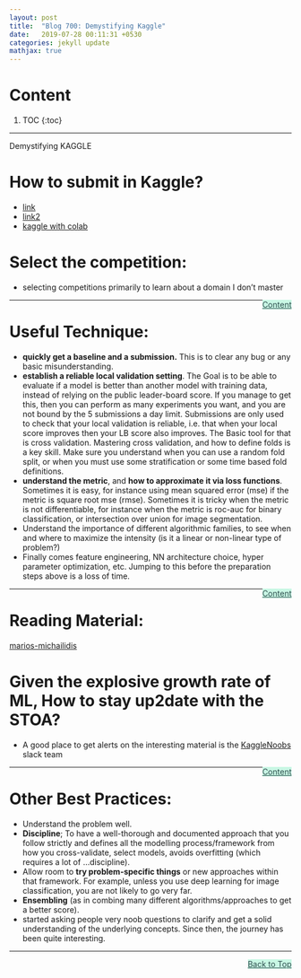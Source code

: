```yaml
---
layout: post
title:  "Blog 700: Demystifying Kaggle"
date:   2019-07-28 00:11:31 +0530
categories: jekyll update
mathjax: true
---
```


# Content

1. TOC
{:toc}
---

Demystifying KAGGLE

# How to submit in Kaggle?


+ [link](http://joshlawman.com/submit-a-prediction-to-kaggle-for-the-first-time/)
+ [link2](https://www.kaggle.com/dansbecker/submitting-from-a-kernel/notebook)
+ [kaggle with colab](https://medium.com/@burakteke/tutorial-on-using-google-colab-for-kaggle-competition-620393c22821)

# Select the competition:
+ selecting competitions primarily to learn about a domain I don’t master

<a href="#Top" style="color:#2F4F4F;background-color: #c8f7e4;float: right;">Content</a>

----

# Useful Technique:

+ **quickly get a baseline and a submission.** This is to clear any bug or any basic misunderstanding.
+ **establish a reliable local validation setting**. The Goal is to be able to evaluate if a model is better than another model with training data, instead of relying on the public leader-board score. If you manage to get this, then you can perform as many experiments you want, and you are not bound by the 5 submissions a day limit. Submissions are only used to check that your local validation is reliable, i.e. that when your local score improves then your LB score also improves. The Basic tool for that is cross validation. Mastering cross validation, and how to define folds is a key skill. Make sure you understand when you can use a random fold split, or when you must use some stratification or some time based fold definitions.
+ **understand the metric**, and **how to approximate it via loss functions**. Sometimes it is easy, for instance using mean squared error (mse) if the metric is square root mse (rmse). Sometimes it is tricky when the metric is not differentiable, for instance when the metric is roc-auc for binary classification, or intersection over union for image segmentation.
+ Understand the importance of different algorithmic families, to see when and where to maximize the intensity (is it a linear or non-linear type of problem?)
+ Finally comes feature engineering, NN architecture choice, hyper parameter optimization, etc. Jumping to this before the preparation steps above is a loss of time.

<a href="#Top" style="color:#2F4F4F;background-color: #c8f7e4;float: right;">Content</a>

----

# Reading Material:

[marios-michailidis](https://www.linkedin.com/pulse/how-start-data-science-marios-michailidis/)

# Given the explosive growth rate of ML, How to stay up2date with the STOA?

+ A good place to get alerts on the interesting material is the [KaggleNoobs](https://kagglenoobs.herokuapp.com/) slack team

<a href="#Top" style="color:#2F4F4F;background-color: #c8f7e4;float: right;">Content</a>

----

# Other Best Practices:

+ Understand the problem well.
+ **Discipline**; To have a well-thorough and documented approach that you follow strictly and defines all the modelling process/framework from how you cross-validate, select models, avoids overfitting (which requires a lot of …discipline).
+ Allow room to **try problem-specific things** or new approaches within that framework. For example, unless you use deep learning for image classification, you are not likely to go very far.
+ **Ensembling** (as in combing many different algorithms/approaches to get a better score).
+ started asking people very noob questions to clarify and get a solid understanding of the underlying concepts. Since then, the journey has been quite interesting.

----

<a href="#Top" style="color:#2F4F4F;background-color: #c8f7e4;float: right;">Back to Top</a>